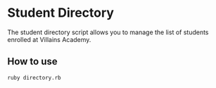 # Student Directory #

The student directory script allows you to manage the list of students enrolled at Villains Academy.

##  How to use ##

```shell
ruby directory.rb
```  
